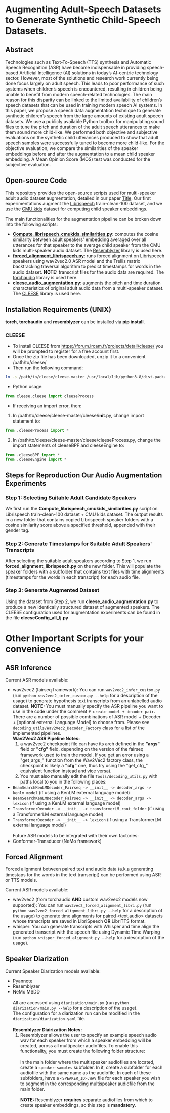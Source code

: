 # Augmenting Adult-Speech Datasets to Generate Synthetic Child-Speech Datasets.

## Abstract

Technologies such as Text-To-Speech (TTS) synthesis and Automatic Speech Recognition (ASR) have become indispensable in providing speech-based Artificial Intelligence (AI) solutions in today’s AI-centric technology sector. However, most of the solutions and research work currently being done focus largely on adult speech. This leads to poor performance of such systems when children’s speech is encountered, resulting in children being unable to benefit from modern speech-related technologies. The main reason for this disparity can be linked to the limited availability of children’s speech datasets that can be used in training modern speech AI systems. In this paper, we propose a speech data augmentation technique to generate synthetic children’s speech from the large amounts of existing adult speech datasets. We use a publicly available Python toolbox for manipulating sound files to tune the pitch and duration of the adult speech utterances to make them sound more child-like. We performed both objective and subjective evaluations on the synthetic child utterances produced to show that adult speech samples were successfully tuned to become more child-like. For the objective evaluation, we compare the similarities of the speaker embeddings before and after the augmentation to a mean child speaker embedding. A Mean Opinion Score (MOS) test was conducted for the subjective evaluation.

## Open-source Code

This repository provides the open-source scripts used for multi-speaker adult audio dataset augmentation, detailed in our paper [Title](link). Our first experimentations augment the [Librispeech](https://www.openslr.org/12/) train-clean-100 dataset, and we use the [CMU kids](https://catalog.ldc.upenn.edu/LDC97S63) dataset for computing child speaker embeddings.<br />

The main functionalities for the augmentation pipeline can be broken down into the following scripts:<br />
- [**Compute_librispeech_cmukids_similarities.py**](https://github.com/C3Imaging/speech-augmentation/blob/main/Compute_librispeech_cmukids_similarities.py): computes the cosine similarity between adult speakers' embedding averaged over all utterances for that speaker to the average child speaker from the CMU kids multi-speaker audio dataset. The [Resemblyzer](https://github.com/resemble-ai/Resemblyzer) library is used here.
- [**forced_alignment_librispeech.py**](https://github.com/C3Imaging/speech-augmentation/blob/main/forced_alignment_librispeech.py): runs forced alignment on Librispeech speakers using wav2vec2.0 ASR model and the Trellis matrix backtracking traversal algorithm to predict timestamps for words in the audio dataset. **NOTE:** transcript files for the audio data are required. The [torchaudio](https://pytorch.org/audio/stable/index.html) library is used here.
- [**cleese_audio_augmentation.py**](https://github.com/C3Imaging/speech-augmentation/blob/main/cleese_audio_augmentation.py): augments the pitch and time duration characteristics of original adult audio data from a multi-speaker dataset. The [CLEESE](https://github.com/neuro-team-femto/cleese) library is used here.

## Installation Requirements (UNIX)

**torch**, **torchaudio** and **resemblyzer** can be installed via **pip install**.

### CLEESE

- To install CLEESE from https://forum.ircam.fr/projects/detail/cleese/ you will be prompted to register for a free account first.
- Once the zip file has been downloaded, unzip it to a convenient /path/to/cleese/
- Then run the following command:
```bash
ln -s /path/to/cleese/cleese-master /usr/local/lib/python3.8/dist-packages/cleese
```
- Python usage:
```python
from cleese.cleese import cleeseProcess
```
- If receiving an import error, then:
1. In /path/to/cleese/cleese-master/cleese/__init__.py, change import statement to:
```python
from .cleeseProcess import *
```
2. In /path/to/cleese/cleese-master/cleese/cleeseProcess.py, change the import statements of cleeseBPF and cleeseEngine to: 
```python
from .cleeseBPF import *
from .cleeseEngine import *
```

## Steps for Reproduction Our Audio Augmentation Experiments

### Step 1: Selecting Suitable Adult Candidate Speakers

We first run the **Compute_librispeech_cmukids_similarities.py** script on Librispeech train-clean-100 dataset + CMU kids dataset. The output results in a new folder that contains copied Librispeech speaker folders with a cosine similarity score above a specified threshold, appended with their gender tag.

### Step 2: Generate Timestamps for Suitable Adult Speakers' Transcripts

After selecting the suitable adult speakers according to Step 1, we run **forced_alignment_librispeech.py** on the new folder. This will populate the speaker folders with a subfolder that contains text files with time alignments (timestamps for the words in each transcript) for each audio file.

### Step 3: Generate Augmented Dataset

Using the dataset from Step 2, we run **cleese_audio_augmentation.py** to produce a new identically structured dataset of augmented speakers. The CLEESE configuration used for augmentation experiments can be found in the file **cleeseConfig_all_lj.py**

# Other Important Scripts for your convenience

## ASR Inference
Current ASR models available:
- wav2vec2 (fairseq framework): You can run `wav2vec2_infer_custom.py` (run `python wav2vec2_infer_custom.py --help` for a description of the usage) to generate hypothesis text transcripts from an unlabelled audio dataset.
**NOTE:** You must manually specify the ASR pipeline you want to use in the code under the comment `# create model + decoder pair`. There are a number of possible combinations of ASR model + Decoder + [optional external Language Model] to choose from. Please see `decoding_utils/Wav2Vec2_Decoder_Factory` class for a list of the implemented pipelines.<br />
**Wav2Vec2 ASR Pipeline Notes:**
  1. a wav2vec2 checkpoint file can have its arch defined in the **"args"** field or **"cfg"** field, depending on the version of the fairseq framework used to train the model. If you get an error using a "get_args_" function from the Wav2Vec2 factory class, the checkpoint is likely a **"cfg"** one, thus try using the "get_cfg_" equivalent function instead and vice versa).
  2. You must also manually edit the file `Tools/decoding_utils.py` with paths local to you in the following places:<br />
- `BeamSearchKenLMDecoder_Fairseq -> __init__ -> decoder_args -> kenlm_model` (if using a KenLM external language model)
- `BeamSearchKenLMDecoder_Fairseq -> __init__ -> decoder_args -> lexicon` (if using a KenLM external language model)
- `TransformerDecoder -> __init__ -> transformerLM_root_folder` (if using a TransformerLM external language model)
- `TransformerDecoder -> __init__ -> lexicon` (if using a TransformerLM external language model)
<br /><br />
Future ASR models to be integrated with their own factories:<br />
- Conformer-Transducer (NeMo framework)

## Forced Alignment

Forced alignment between paired text and audio data (a.k.a generating timestaps for the words in the text transcript) can be performed using ASR or TTS models.

Current ASR models available:
- wav2vec2 (from torchaudio **AND** custom wav2vec2 models now supported): You can run `wav2vec2_forced_alignment_libri.py` (run `python wav2vec2_forced_alignment_libri.py --help` for a description of the usage) to generate time alignments for paired <text,audio> datasets whose transcripts are saved in LibriSpeech **OR** LibriTTS format.
- whisper: You can generate transcripts with Whisper and time align the generated transcript with the speech file using Dynamic Time Warping (run `python whisper_forced_alignment.py --help` for a description of the usage).

## Speaker Diarization

Current Speaker Diarization models available:
- Pyannote
- Resemblyzer
- NeMo MSDD<br /><br />
All are accessed using `diarization/main.py` (run `python diarization/main.py --help` for a description of the usage).<br />
The configuration for a diarization run can be modified in the `diarization/diarization.yaml` file.<br /><br />
**Resemblyzer Diairization Notes:**
  1. Resemblyzer allows the user to specify an example speech audio wav for each speaker from which a speaker embedding will be created, across all multipeaker audiofiles. To enable this functionality, you must create the following folder structure:<br /><br />
     In the main folder where the multispeaker audiofiles are located, create a `speaker-samples` subfolder. In it, create a subfolder for each audiofile with the same name as the audiofile. In each of these subfolders, have a `<SPEAKER_ID>.WAV` file for each speaker you wish to segment in the corresponding multispeaker audiofile from the main folder.<br /><br />
**NOTE:** Resemblyzer **requires** separate audiofiles from which to create speaker embeddings, so this step is **mandatory**.


